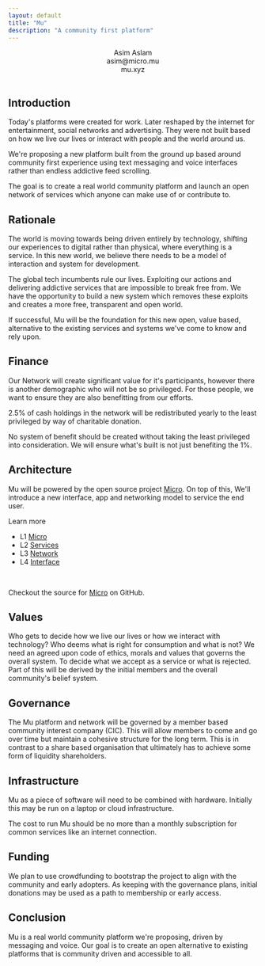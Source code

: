 ```yaml
---
layout: default
title: "Mu"
description: "A community first platform"
---
```

<center>
Asim Aslam<br>
asim@micro.mu<br>
mu.xyz<br>
</center>
<br>
<div id="blurb">
<h2>Introduction</h2>
<p>Today's platforms were created for work. Later reshaped by the internet
for entertainment, social networks and advertising. They were not built based on how we live our
lives or interact with people and the world around us.
</p>

<p>We're proposing a new platform built from the ground up based around community first experience using text messaging and voice interfaces rather than endless addictive feed scrolling.

</p>

<p>The goal is to create a real world community platform and launch an open network of services 
which anyone can make use of or contribute to.
</p>
</div>

<div id="blurb">
<h2>Rationale</h2>
<p>
The world is moving towards being driven entirely by technology, shifting our experiences to digital rather than 
physical, where everything is a service. In this new world, we believe there needs to be a model of interaction and system for
development.
</p>
<p>
The global tech incumbents rule our lives.
Exploiting our actions and delivering addictive services that are impossible to break free from.
We
have the opportunity to 
build a new system which removes these exploits and creates a more free, transparent and open world.
</p>
<p>
If successful, Mu will be the foundation for this new open, value based, alternative to the existing services and systems 
we've come to know and rely upon.
</p>
</div>

<div id="blurb">
<h2>Finance</h2>

<p>
Our Network will create significant value for it's participants, however there is another 
demographic who will not be so privileged. For those people, we want to ensure they are also benefitting from our efforts.
</p>

<p>
2.5% of cash holdings in the network will be redistributed yearly to the least privileged by way of charitable donation.
</p>

<p>
No system of benefit should be created without taking the least privileged into consideration. We will ensure what's 
built is not just benefiting the 1%.
</p>
</div>

<div id="blurb">
<h2>Architecture</h2>
  <p>
  Mu will be powered by the open source project <a href="https://micro.dev">Micro</a>. 
  On top of this, We'll introduce a new interface, app and networking model to service 
  the end user.
  </p>
  <p>Learn more</p>

  <ul id="projects">
    <li>L1 <a href="/micro">Micro</a></li>
    <li>L2 <a href="/services">Services</a></li>
    <li>L3 <a href="/network">Network</a></li>
    <li>L4 <a href="/interface">Interface</a></li>
  </ul>
  <br>

  Checkout the source for
<a href="https://github.com/micro">Micro</a> on GitHub.
</div>

<div id="blurb">
<h2>Values</h2>
<p>
Who gets to decide how we live our lives or how we interact with technology? Who deems 
what is right for consumption and what is not? We need an agreed upon code of 
ethics, morals and values that governs the overall system. To decide what we 
accept as a service or what is rejected. Part of this will be derived by the 
initial members and the overall community's belief system. 
</p>
</div>

<div id="blurb">
<h2>Governance</h2>
<p>
The Mu platform and network will be governed by a member based 
community interest company (CIC). This will allow members to come and go
over time but maintain a cohesive structure for the long term. This is in 
contrast to a share based organisation that ultimately has to 
achieve some form of liquidity shareholders.
</p>
</div>

<div id="blurb">
<h2>Infrastructure</h2>
<p>
Mu as a piece of software will need to be combined with hardware. Initially this may be 
run on a laptop or cloud infrastructure.
</p>
<p>The cost to run 
Mu should be no more than a monthly subscription for common services like an internet 
connection.
</p>
</div>

<div id="blurb">
<h2>Funding</h2>
<p>
We plan to use crowdfunding to bootstrap the project to align with the community 
and early adopters. As keeping with the governance plans, initial donations may 
be used as a path to membership or early access. 
</p>
</div>

<div id="blurb">
<h2>Conclusion</h2>
Mu is a real world community platform we're proposing, driven by messaging and  voice. Our goal is to create an 
open alternative to existing platforms that is community driven and accessible to 
all.
</div>

